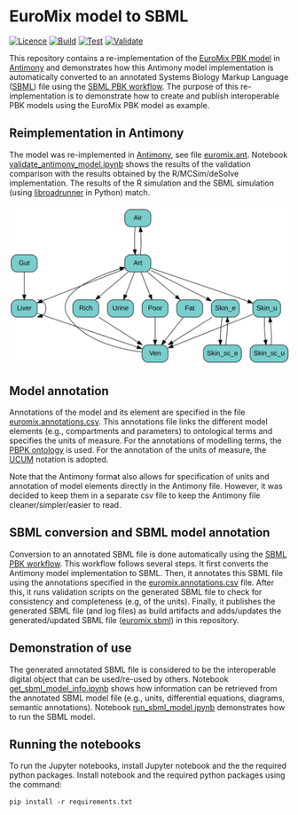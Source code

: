 # EuroMix model to SBML

[![Licence](https://img.shields.io/github/license/rivm-syso/euromix-to-sbml)](https://github.com/rivm-syso/euromix-to-sbml/blob/main/LICENSE)
[![Build](https://img.shields.io/github/actions/workflow/status/rivm-syso/euromix-to-sbml/build.yml?label=build)](https://github.com/rivm-syso/euromix-to-sbml/actions/workflows/build.yml)
[![Test](https://img.shields.io/github/actions/workflow/status/rivm-syso/euromix-to-sbml/test.yml?label=test)](https://github.com/rivm-syso/euromix-to-sbml/actions/workflows/test.yml)
[![Validate](https://img.shields.io/github/actions/workflow/status/rivm-syso/euromix-to-sbml/validate.yml?label=validate)](https://github.com/rivm-syso/euromix-to-sbml/actions/workflows/validate.yml)

This repository contains a re-implementation of the [EuroMix PBK model](https://doi.org/10.1016/j.fct.2020.111440) in [Antimony](https://tellurium.readthedocs.io/en/latest/antimony.html) and demonstrates how this Antimony model implementation is automatically converted to an annotated Systems Biology Markup Language ([SBML](https://sbml.org/)) file using the [SBML PBK workflow](https://github.com/jwkruisselbrink/sbml-pbk-workflow). The purpose of this re-implementation is to demonstrate how to create and publish interoperable PBK models using the EuroMix PBK model as example.

## Reimplementation in Antimony

The model was re-implemented in [Antimony](https://tellurium.readthedocs.io/en/latest/antimony.html), see file [euromix.ant](model/euromix.ant). Notebook [validate_antimony_model.ipynb](notebooks/validate_antimony_model.ipynb) shows the results of the validation comparison with the results obtained by the R/MCSim/deSolve implementation. The results of the R simulation and the SBML simulation (using [libroadrunner](https://www.libroadrunner.org/) in Python) match.

![Model diagram of the EuroMix PBK model](euromix.svg)

## Model annotation

Annotations of the model and its element are specified in the file [euromix.annotations.csv](model/euromix.annotations.csv). This annotations file links the different model elements (e.g., compartments and parameters) to ontological terms and specifies the units of measure. For the annotations of modelling terms, the [PBPK ontology](http://obofoundry.org/ontology/pbpko) is used. For the annotation of the units of measure, the [UCUM](https://ucum.org/) notation is adopted.

Note that the Antimony format also allows for specification of units and annotation of model elements directly in the Antimony file. However, it was decided to keep them in a separate csv file to keep the Antimony file cleaner/simpler/easier to read.

## SBML conversion and SBML model annotation

Conversion to an annotated SBML file is done automatically using the [SBML PBK workflow](https://github.com/jwkruisselbrink/sbml-pbk-workflow). This workflow follows several steps. It first converts the Antimony model implementation to SBML. Then, it annotates this SBML file using the annotations specified in the [euromix.annotations.csv](model/euromix.annotations.csv) file. After this, it runs validation scripts on the generated SBML file to check for consistency and completeness (e.g, of the units). Finally, it publishes the generated SBML file (and log files) as build artifacts and adds/updates the generated/updated SBML file ([euromix.sbml](model/euromix.sbml)) in this repository.

## Demonstration of use

The generated annotated SBML file is considered to be the interoperable digital object that can be used/re-used by others. Notebook [get_sbml_model_info.ipynb](notebooks/get_sbml_model_info.ipynb) shows how information can be retrieved from the annotated SBML model file (e.g., units, differential equations, diagrams, semantic annotations). Notebook [run_sbml_model.ipynb](notebooks/run_sbml_model.ipynb) demonstrates how to run the SBML model.

## Running the notebooks

To run the Jupyter notebooks, install Jupyter notebook and the the required python packages. Install notebook and the required python packages using the command:

```
pip install -r requirements.txt
```
